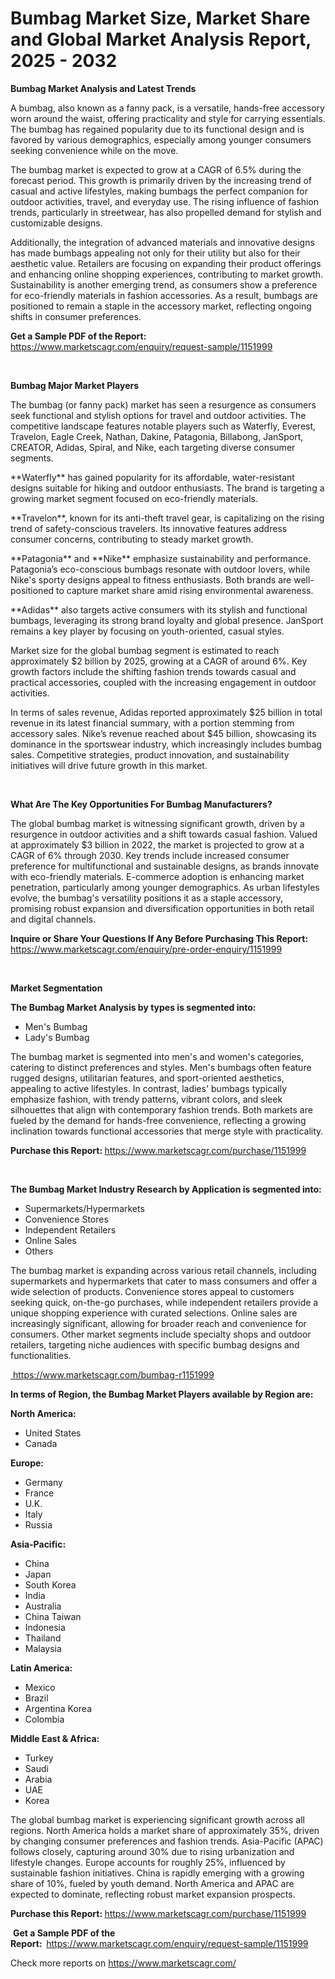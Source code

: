 <p><h1>Bumbag Market Size, Market Share and Global Market Analysis Report, 2025 - 2032</h1></p><p><strong>Bumbag Market Analysis and Latest Trends</strong></p>
<p><p>A bumbag, also known as a fanny pack, is a versatile, hands-free accessory worn around the waist, offering practicality and style for carrying essentials. The bumbag has regained popularity due to its functional design and is favored by various demographics, especially among younger consumers seeking convenience while on the move.</p><p>The bumbag market is expected to grow at a CAGR of 6.5% during the forecast period. This growth is primarily driven by the increasing trend of casual and active lifestyles, making bumbags the perfect companion for outdoor activities, travel, and everyday use. The rising influence of fashion trends, particularly in streetwear, has also propelled demand for stylish and customizable designs.</p><p>Additionally, the integration of advanced materials and innovative designs has made bumbags appealing not only for their utility but also for their aesthetic value. Retailers are focusing on expanding their product offerings and enhancing online shopping experiences, contributing to market growth. Sustainability is another emerging trend, as consumers show a preference for eco-friendly materials in fashion accessories. As a result, bumbags are positioned to remain a staple in the accessory market, reflecting ongoing shifts in consumer preferences.</p></p>
<p><strong>Get a Sample PDF of the Report:&nbsp;</strong> <a href="https://www.marketscagr.com/enquiry/request-sample/1151999?utm_campaign=2041&utm_medium=2&utm_source=Github&utm_content=ia&utm_term=07022025&utm_id=bumbag">https://www.marketscagr.com/enquiry/request-sample/1151999</a></p>
<p>&nbsp;</p>
<p><strong>Bumbag Major Market Players</strong></p>
<p><p>The bumbag (or fanny pack) market has seen a resurgence as consumers seek functional and stylish options for travel and outdoor activities. The competitive landscape features notable players such as Waterfly, Everest, Travelon, Eagle Creek, Nathan, Dakine, Patagonia, Billabong, JanSport, CREATOR, Adidas, Spiral, and Nike, each targeting diverse consumer segments.</p><p>**Waterfly** has gained popularity for its affordable, water-resistant designs suitable for hiking and outdoor enthusiasts. The brand is targeting a growing market segment focused on eco-friendly materials.</p><p>**Travelon**, known for its anti-theft travel gear, is capitalizing on the rising trend of safety-conscious travelers. Its innovative features address consumer concerns, contributing to steady market growth.</p><p>**Patagonia** and **Nike** emphasize sustainability and performance. Patagonia’s eco-conscious bumbags resonate with outdoor lovers, while Nike's sporty designs appeal to fitness enthusiasts. Both brands are well-positioned to capture market share amid rising environmental awareness.</p><p>**Adidas** also targets active consumers with its stylish and functional bumbags, leveraging its strong brand loyalty and global presence. JanSport remains a key player by focusing on youth-oriented, casual styles.</p><p>Market size for the global bumbag segment is estimated to reach approximately $2 billion by 2025, growing at a CAGR of around 6%. Key growth factors include the shifting fashion trends towards casual and practical accessories, coupled with the increasing engagement in outdoor activities.</p><p>In terms of sales revenue, Adidas reported approximately $25 billion in total revenue in its latest financial summary, with a portion stemming from accessory sales. Nike’s revenue reached about $45 billion, showcasing its dominance in the sportswear industry, which increasingly includes bumbag sales. Competitive strategies, product innovation, and sustainability initiatives will drive future growth in this market.</p></p>
<p>&nbsp;</p>
<p><strong>What Are The Key Opportunities For Bumbag Manufacturers?</strong></p>
<p><p>The global bumbag market is witnessing significant growth, driven by a resurgence in outdoor activities and a shift towards casual fashion. Valued at approximately $3 billion in 2022, the market is projected to grow at a CAGR of 6% through 2030. Key trends include increased consumer preference for multifunctional and sustainable designs, as brands innovate with eco-friendly materials. E-commerce adoption is enhancing market penetration, particularly among younger demographics. As urban lifestyles evolve, the bumbag's versatility positions it as a staple accessory, promising robust expansion and diversification opportunities in both retail and digital channels.</p></p>
<p><strong>Inquire or Share Your Questions If Any Before Purchasing This Report:</strong> <a href="https://www.marketscagr.com/enquiry/pre-order-enquiry/1151999?utm_campaign=2041&utm_medium=2&utm_source=Github&utm_content=ia&utm_term=07022025&utm_id=bumbag">https://www.marketscagr.com/enquiry/pre-order-enquiry/1151999</a></p>
<p>&nbsp;</p>
<p><strong>Market Segmentation</strong></p>
<p><strong>The Bumbag Market Analysis by types is segmented into:</strong></p>
<p><ul><li>Men's Bumbag</li><li>Lady's Bumbag</li></ul></p>
<p><p>The bumbag market is segmented into men's and women's categories, catering to distinct preferences and styles. Men's bumbags often feature rugged designs, utilitarian features, and sport-oriented aesthetics, appealing to active lifestyles. In contrast, ladies' bumbags typically emphasize fashion, with trendy patterns, vibrant colors, and sleek silhouettes that align with contemporary fashion trends. Both markets are fueled by the demand for hands-free convenience, reflecting a growing inclination towards functional accessories that merge style with practicality.</p></p>
<p><strong>Purchase this Report:&nbsp;</strong><a href="https://www.marketscagr.com/purchase/1151999?utm_campaign=2041&utm_medium=2&utm_source=Github&utm_content=ia&utm_term=07022025&utm_id=bumbag">https://www.marketscagr.com/purchase/1151999</a></p>
<p>&nbsp;</p>
<p><strong>The Bumbag Market Industry Research by Application is segmented into:</strong></p>
<p><ul><li>Supermarkets/Hypermarkets</li><li>Convenience Stores</li><li>Independent Retailers</li><li>Online Sales</li><li>Others</li></ul></p>
<p><p>The bumbag market is expanding across various retail channels, including supermarkets and hypermarkets that cater to mass consumers and offer a wide selection of products. Convenience stores appeal to customers seeking quick, on-the-go purchases, while independent retailers provide a unique shopping experience with curated selections. Online sales are increasingly significant, allowing for broader reach and convenience for consumers. Other market segments include specialty shops and outdoor retailers, targeting niche audiences with specific bumbag designs and functionalities.</p></p>
<p><a href="https://www.marketscagr.com/bumbag-r1151999?utm_campaign=2041&utm_medium=2&utm_source=Github&utm_content=ia&utm_term=07022025&utm_id=bumbag">&nbsp;https://www.marketscagr.com/bumbag-r1151999</a></p>
<p><strong>In terms of Region, the Bumbag Market Players available by Region are:</strong></p>
<p>
    <p> <strong> North America: </strong>
        <ul>
            <li>United States</li>
            <li>Canada</li>
        </ul>
        </p> 
    <p> <strong> Europe: </strong>
        <ul>
            <li>Germany</li>
            <li>France</li>
            <li>U.K.</li>
            <li>Italy</li>
            <li>Russia</li>
        </ul>
        </p> 
    <p> <strong> Asia-Pacific: </strong>
        <ul>
            <li>China</li>
            <li>Japan</li>
            <li>South Korea</li>
            <li>India</li>
            <li>Australia</li>
            <li>China Taiwan</li>
            <li>Indonesia</li>
            <li>Thailand</li>
            <li>Malaysia</li>
        </ul>
        </p> 
    <p> <strong> Latin America: </strong>
        <ul>
            <li>Mexico</li>
            <li>Brazil</li>
            <li>Argentina Korea</li>
            <li>Colombia</li>
        </ul>
        </p> 
    <p> <strong> Middle East & Africa: </strong>
        <ul>
            <li>Turkey</li>
            <li>Saudi</li>
            <li>Arabia</li>
            <li>UAE</li>
            <li>Korea</li>
        </ul>
    </p>
    </p>
<p><p>The global bumbag market is experiencing significant growth across all regions. North America holds a market share of approximately 35%, driven by changing consumer preferences and fashion trends. Asia-Pacific (APAC) follows closely, capturing around 30% due to rising urbanization and lifestyle changes. Europe accounts for roughly 25%, influenced by sustainable fashion initiatives. China is rapidly emerging with a growing share of 10%, fueled by youth demand. North America and APAC are expected to dominate, reflecting robust market expansion prospects.</p></p>
<p><strong>Purchase this Report: </strong><a href="https://www.marketscagr.com/purchase/1151999?utm_campaign=2041&utm_medium=2&utm_source=Github&utm_content=ia&utm_term=07022025&utm_id=bumbag">https://www.marketscagr.com/purchase/1151999</a></p>
<p>&nbsp;<strong>Get a Sample PDF of the Report:&nbsp;&nbsp;</strong><a href="https://www.marketscagr.com/enquiry/request-sample/1151999?utm_campaign=2041&utm_medium=2&utm_source=Github&utm_content=ia&utm_term=07022025&utm_id=bumbag">https://www.marketscagr.com/enquiry/request-sample/1151999</a></p>
<p><strong></strong></p>
<p>Check more reports on <a href="https://www.marketscagr.com/?utm_campaign=2041&utm_medium=2&utm_source=Github&utm_content=ia&utm_term=07022025&utm_id=bumbag">https://www.marketscagr.com/</a></p>